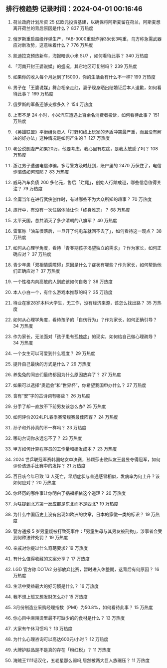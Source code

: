 
## 排行榜趋势 记录时间：2024-04-01 00:16:46
  
  1. 荷兰政府计划斥资 25 亿欧元投资基建，以确保将阿斯麦留在荷兰，阿斯麦想离开荷兰的背后原因是什么？ 837 万热度
    
  2. 俄罗斯重启超级炸弹生产，FAB-3000重型炸弹3米长3吨重，乌方称急需武器应对新攻势，这意味着什么？ 776 万热度
    
  3. 凯迪拉克预热新车，海报暗讽小米 SU7 ，如何看待此事？ 340 万热度
    
  4. 「河南开封王婆说媒」的盛况，其它地区可复制吗？ 239 万热度
    
  5. 如果你的收入每个月达到了15000，你的生活会有什么不一样? 199 万热度
    
  6. 男子在「王婆说媒」舞台相亲走红，妻子现身晒出结婚证后本人道歉，如何看待此事？ 169 万热度
    
  7. 俄罗斯的军备还够支撑多久？ 154 万热度
    
  8. 上市不足 24 小时，小米汽车遭遇上百余名消费者投诉，如何看待此事？ 151 万热度
    
  9. 《英雄联盟》平衡组负责人「打野和线上玩家的矛盾冲突最严重，而且没有解决的好办法」这种情况是如何产生的？ 127 万热度
    
  10. 老公说剖腹产如果20万，他要考虑，我心里有疙瘩，是我太敏感了吗？ 108 万热度
    
  11. 浙江男子遭遇电信诈骗，多亏警方及时赶到，账户里的 2470 万保住了，电信诈骗该如何预防？ 83 万热度
    
  12. 威马汽车负债 200 多亿元，售后「烂尾」，创始人行踪成谜，哪些信息值得关注？ 79 万热度
    
  13. 金庸当年在进行武侠创作时，有过哪些不为大众所知的趣事？ 70 万热度
    
  14. 旅行中，有没有一次住宿体验让你「终身难忘」？ 68 万热度
    
  15. 太平天国，总共消灭了多少清朝的八旗军？ 40 万热度
    
  16. 雷军称「油车很落后，一旦开了纯电车就回不去了」，如何看待这一观点？ 38 万热度
    
  17. 如何从心理学角度，看待「青春期孩子渴望独立的需求」？作为家长，如何正确应对？ 37 万热度
    
  18. 青少年患「双相情感障碍」原因是什么？症状有哪些？作为家长，如何帮助他们正确应对？ 37 万热度
    
  19. 一个性格内向高敏的人到底该如何自救？ 36 万热度
    
  20. 本人小白一个，有什么游戏本推荐的吗？ 35 万热度
    
  21. 待业在家28岁本科大学生，无工作，没有经济来源，该怎么找出路？ 35 万热度
    
  22. 如何从心理学角度，看待孩子的「自伤行为」？作为家长，如何正确引导？ 34 万热度
    
  23. 作为家长，无法面对「孩子患有孤独症」的现实，如何给自己做心理疏导？ 34 万热度
    
  24. 一个女生可以可爱到什么程度？ 29 万热度
    
  25. 提升自己最快的方式是什么？ 29 万热度
    
  26. 养兔兔的同志们最终都因为什么原因放弃了？ 27 万热度
    
  27. 如果可以选择“奥运会”和“世界杯”，你希望我国申办什么？ 27 万热度
    
  28. 含有“安”字的古诗词有哪些？ 26 万热度
    
  29. 分手了却一直放不下前男友该怎么办? 25 万热度
    
  30. 如何评价2024LPL春季赛常规赛最佳阵容？ 24 万热度
    
  31. 孙子和外孙真的不一样吗？ 23 万热度
    
  32. 哪句台词你永远忘不了？ 23 万热度
    
  33. 甲方如何计算程序员的工作量和研发成本？ 23 万热度
    
  34. 2024 世乒联冠军赛韩国站女单决赛，孙颖莎击败队友王曼昱夺得冠军，如何评价该选手比赛中的发挥？ 21 万热度
    
  35. 百日咳今年已致 13 人死亡，早期症状与普通感冒相似，发病率为何上升？该如何应对？ 20 万热度
    
  36. 你经历的哪件事让你明白了祸福相依这个道理？ 20 万热度
    
  37. 为啥提到北方第一反应都是东北而不是西北? 19 万热度
    
  38. 为什么中国历史上没有出现如欧洲的纹章，日本的家徽一类的标识？ 19 万热度
    
  39. 警方通报 5 岁男童疑被打致死事件：「男童生母与其男友被刑拘」，涉事者会受到何种法律处罚？ 19 万热度
    
  40. 亲戚对你提过什么奇葩要求? 19 万热度
    
  41. 有什么值得收藏的文案分享？ 17 万热度
    
  42. LGD 官方称 DOTA2 分部放弃比赛，暂时进入休整期，这背后有何原因？ 16 万热度
    
  43. 生活中受益最大的好习惯是什么？ 16 万热度
    
  44. 我不想上班又想发财怎么办? 15 万热度
    
  45. 3月份制造业采购经理指数（PMI）为50.8%，如何看待此事？ 15 万热度
    
  46. 你心目中麻辣烫里最不可缺少的的食材是什么？ 13 万热度
    
  47. 大家有午休习惯吗？ 13 万热度
    
  48. 为什么心理咨询可以高达600元/小时？ 12 万热度
    
  49. 大牌护肤品是不是真的存在「粉红税」？ 11 万热度
    
  50. 海贼王1111话汉化，五老星那么弱吗,居然被两大巨人族碾压？ 11 万热度
    